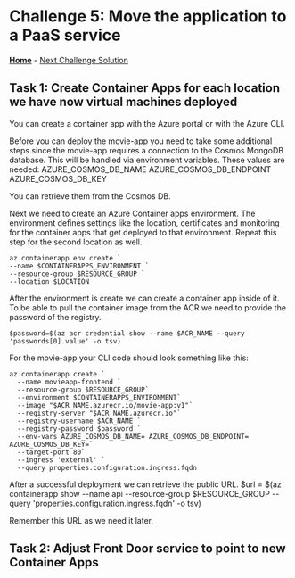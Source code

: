 # Challenge 5: Move the application to a PaaS service

**[Home](../README.md)** - [Next Challenge Solution](./)

## Task 1: Create Container Apps for each location we have now virtual machines deployed

You can create a container app with the Azure portal or with the Azure CLI.

Before you can deploy the movie-app you need to take some additional steps since the movie-app requires a connection to the Cosmos MongoDB database. This will be handled via environment variables. These values are needed:
AZURE_COSMOS_DB_NAME
AZURE_COSMOS_DB_ENDPOINT
AZURE_COSMOS_DB_KEY

You can retrieve them from the Cosmos DB.

Next we need to create an Azure Container apps environment. The environment defines settings like the location, certificates and monitoring for the container apps that get deployed to that environment.
Repeat this step for the second location as well.

```
az containerapp env create `
--name $CONTAINERAPPS_ENVIRONMENT `
--resource-group $RESOURCE_GROUP `
--location $LOCATION
```

After the environment is create we can create a container app inside of it.
To be able to pull the container image from the ACR we need to provide the password of the registry.
```
$password=$(az acr credential show --name $ACR_NAME --query 'passwords[0].value' -o tsv)
```

For the movie-app your CLI code should look something like this:
```
az containerapp create `
  --name movieapp-frontend `
  --resource-group $RESOURCE_GROUP`
  --environment $CONTAINERAPPS_ENVIRONMENT`
  --image "$ACR_NAME.azurecr.io/movie-app:v1"`
  --registry-server "$ACR_NAME.azurecr.io"`
  --registry-username $ACR_NAME `
  --registry-password $password `
  --env-vars AZURE_COSMOS_DB_NAME= AZURE_COSMOS_DB_ENDPOINT= AZURE_COSMOS_DB_KEY=`
  --target-port 80`
  --ingress 'external' `
  --query properties.configuration.ingress.fqdn
```

After a successful deployment we can retrieve the public URL.
$url = $(az containerapp show --name api --resource-group $RESOURCE_GROUP --query 'properties.configuration.ingress.fqdn' -o tsv)

Remember this URL as we need it later.

## Task 2: Adjust Front Door service to point to new Container Apps